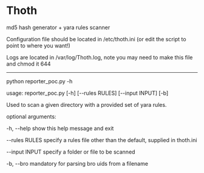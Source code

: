 Thoth
=====

md5 hash generator + yara rules scanner

Configuration file should be located in /etc/thoth.ini (or edit the script to point to where you want!)

Logs are located in /var/log/Thoth.log, note you may need to make this file and chmod it 644

-------------------
python reporter_poc.py -h

usage: reporter_poc.py [-h] [--rules RULES] [--input INPUT] [-b]

Used to scan a given directory with a provided set of yara rules.

optional arguments:
  
  -h, --help     show this help message and exit
  
  --rules RULES  specify a rules file other than the default, supplied in
                 thoth.ini
  
  --input INPUT  specify a folder or file to be scanned
 
  -b, --bro      mandatory for parsing bro uids from a filename
